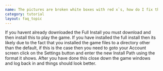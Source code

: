 ```yaml
---
name: The pictures are broken white boxes with red x`s, how do I fix this ?
category: tutorial
layout: faq_topic
---
```

If you havent already downloaded the Full Install you must download and then install this to play the game. If you have installed the full install then its likely due to the fact that you installed the game files to a directory other than the default, if this is the case then you need to goto your Account screen click on the Settings button and enter the new Install Path using the format it shows. After you have done this close down the game windows and log back in and things should look better.